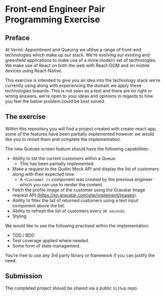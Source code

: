 # Front-end Engineer Pair Programming Exercise

## Preface

At Verint: Appointment and Queuing we utilise a range of front-end technologies which make up our stack. We're evolving our existing and greenfield applications to make use of a more modern set of technologies. We make use of React on both the web with React-DOM and on mobile devices using React-Native.

This exercise is intended to give you an idea into the technology stack we're currently using along with experiencing the domain we apply these technologies towards. This is not seen as a test and there are no right or wrong answers, we're open to your ideas and opinions in regards to how you feel the below problem could be best solved.

## The exercise

Within this repository you will find a project created with create-react-app, some of the features have been partially implemented however we would like you to revisit them and complete the implementation.

The new Queues screen feature should have the following capabilities:
- Ability to list the current customers within a Queue.
    - This has been partially implemented.
- Make a request to the Qudini Mock API and display the list of customers along with their expected time.
    - A `<Customer />` component was created by the previous engineer which you can use to render the content.
- Fetch the profile image of the customer using the Gravatar Image request API (https://en.gravatar.com/site/implement/images).
- Ability to filter the list of returned customers using a text input component above the list.
- Ability to refresh the list of customers every `30 seconds`.
- Styling 

We would like to see the following practised within the implementation:
- TDD / BDD
- Test coverage applied where needed.
- Some form of state management.

You’re free to use any 3rd party library or framework if you can justify the need.

## Submission
The completed project should be shared via a public `Github` repo.


